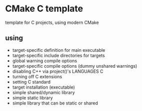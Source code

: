 # CMake C template

template for C projects, using modern CMake

## using

- target-specific definition for main executable
- target-specific include directories for targets
- global warning compile options
- target-specific compile options (dummy unshared warnings)
- disabling C++ via project()'s LANGUAGES C
- turning off C extensions
- setting C standard
- target installation (executable)
- simple shared/dynamic library
- simple static library
- simple library that can be static or shared
